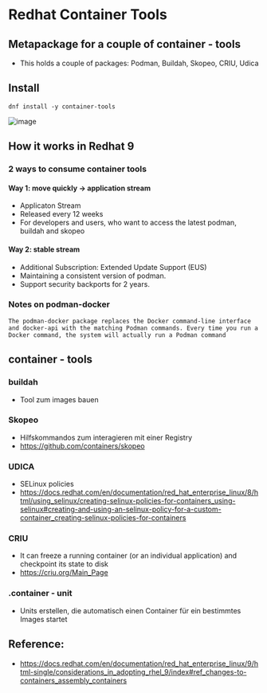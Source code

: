 # Redhat Container Tools 

## Metapackage for a couple of container - tools 

  * This holds a couple of packages: Podman, Buildah, Skopeo, CRIU, Udica

## Install 

```
dnf install -y container-tools
```

![image](https://github.com/user-attachments/assets/8a2d0e90-e987-4224-975d-1c77ee1cd8d3)

## How it works in Redhat 9

### 2 ways to consume container tools 

#### Way 1: move quickly -> application stream 

  * Applicaton Stream
  * Released every 12 weeks 
  * For developers and users, who want to access the latest podman, buildah and skopeo 

#### Way 2: stable stream 

  * Additional Subscription: Extended Update Support (EUS) 
  * Maintaining a consistent version of podman.
  * Support security backports for 2 years.

### Notes on podman-docker 

```
The podman-docker package replaces the Docker command-line interface and docker-api with the matching Podman commands. Every time you run a Docker command, the system will actually run a Podman command
```

## container - tools 

### buildah 

  * Tool zum images bauen

### Skopeo 

  * Hilfskommandos zum interagieren mit einer Registry
  * https://github.com/containers/skopeo

### UDICA 

  * SELinux policies
  * https://docs.redhat.com/en/documentation/red_hat_enterprise_linux/8/html/using_selinux/creating-selinux-policies-for-containers_using-selinux#creating-and-using-an-selinux-policy-for-a-custom-container_creating-selinux-policies-for-containers

### CRIU 

  * It can freeze a running container (or an individual application) and checkpoint its state to disk
  * https://criu.org/Main_Page

### .container - unit 

  * Units erstellen, die automatisch einen Container für ein bestimmtes Images startet 

## Reference:

  * https://docs.redhat.com/en/documentation/red_hat_enterprise_linux/9/html-single/considerations_in_adopting_rhel_9/index#ref_changes-to-containers_assembly_containers

